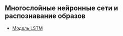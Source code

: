 ## Многослойные нейронные сети и распознавание образов

- [Модель LSTM](https://github.com/the-hwk/GSTU-multilayer-neural-networks-and-pattern-recognition/tree/main/lstm)